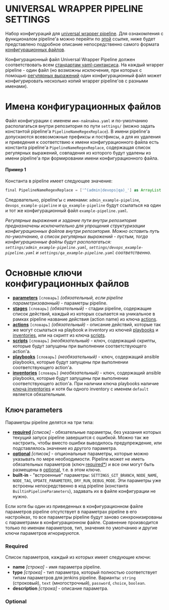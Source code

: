 UNIVERSAL WRAPPER PIPELINE SETTINGS
===================================

Набор конфигураций для 
[universal wrapper pipeline](https://github.com/alexanderbazhenoff/jenkins-universal-wrapper-pipeline). Для ознакомления
с функционалом pipeline'а можно перейти по
[этой](https://github.com/alexanderbazhenoff/jenkins-universal-wrapper-pipeline) ссылке, ниже будет представлено 
подробное описание непосредственно самого формата
[конфигурационных файлов](https://github.com/alexanderbazhenoff/jenkins-universal-wrapper-pipeline). 

Конфигурационный файл Universal Wrapper Pipeline должен соответствовать всем
[стандартам yaml-синтаксиса](https://yaml.org/). На каждый wrapper pipeline - один файл (но возможны исключения, при
которых с помощью [регулярных выражений](#пример-1) один конфигурационный файл может конфигурировать несколько копий
wrapper pipeline'ов c разными именами).

# Имена конфигурационных файлов

Файл конфигурации с именем `имя-пайлайна.yaml` и по-умолчанию располагаться внутри репозитория по пути `settings/` 
(можно задать константой pipeline'а `PipelineNameRegexReplace`). В имени pipeline'а допускаются всевозможные префиксы и
постфиксы, а для их удаления и приведения к соответствию к имени конфигурационного файла есть константа pipeline'а 
`PipelineNameRegexReplace`, содержащая список регулярных выражений, совпадения из которого будут удалены из имени 
pipeline'а при формировании имени конфигурационного файла.

#### Пример 1

Константа в pipeline имеет следующее значение:
```groovy
final PipelineNameRegexReplace = ['^(admin|devops|qa)_'] as ArrayList
```
Следовательно, pipeline'ы с именами:
`admin_example-pipeline`, `devops_example-pipeline` и `qa_example-pipeline` будут ссылаться на один и тот же
конфигурационный файл `example-pipeline.yaml`.

*Регулярные выражения и задание пути внутри репозитория предназначены исключительно для упрощения структуризации
конфигурационных файлов внутри репозитория. Можно оставить путь по-умолчанию, а список регулярных выражений - пустым,
тогда конфигурационные файлы будут располагаться: `settings/admin_example-pipeline.yaml`,
`settings/devops_example-pipeline.yaml` и `settings/qa_example-pipeline.yaml` соответственно.*

# Основные ключи конфигурационных файлов

- [**parameters**](#ключ-parameters) `[словарь]` *(обязательный, если pipeline параметризованный)* - параметры pipeline.
- [**stages**](#ключ-stages) `[словарь]` *(обязательный)* - стадии pipeline, содержащие список действий, каждый из
которых ссылается на уникальное в рамках pipeline название действия (action name) из ключа [actions](#ключ-actioins).
- [**actions**](#actions) `[словарь]` *(обязательный)* - описание действий, которые так же могут ссылаться на playbook
и inventory из ключей [playbooks](#ключ-playbooks) и [inventories](#ключ-inventories), или на скрипт из ключа
[scripts](#ключ-scripts).
- [**scripts**](#ключ-scripts) `[словарь]` *(необязательный)* - ключ, содержащий скрипты, которые будут запущены при
выполнении соответствующего action'а.
- [**playbooks**](#ключ-playbooks) `[словарь]` *(необязательный)* - ключ, содержащий ansible playbooks, которые будут
запущены при выполнении соответствующего action'а.
- [**inventories**](#ключ-inventories) `[словарь]` *(необязательный)* - ключ, содержащий ansible playbooks, которые
будут запущены при выполнении соответствующего action'а. При наличии ключа playbooks наличие 
[ключа inventories](#ключ-inventories) и хотя бы одного inventory с именем `default` является обязательным.  

## Ключ parameters

Параметры pipeline делятся на три типа:

  - [**required**](#required) *[список]* - обязательные параметры, без указания которых текущий запуск pipeline
    завершится c ошибкой. Можно так же настроить, чтобы вместо ошибки выводилось предупреждение, или подставлялось
  значение из другого параметра.
  - [**optional**](#optional) *[список]* - опциональные параметры, которые можно указывать по мере необходимости.
  Pipeline может не иметь обязательных параметров (ключ [required*](#required)) и все они могут быть размещены в
  [optional](#optional), т.е. в этом ключе.
  - **built-in** - "встроенные" параметры: `SETTINGS_GIT_BRANCH`, `NODE_NAME`, `NODE_TAG`, `UPDATE_PARAMETERS`,
    `DRY_RUN`, `DEBUG_MODE`. Эти параметры уже встроены непосредственно в код pipeline (константа 
    `BuiltinPipelineParameters`), задавать их в файле конфигурации не нужно.
  
  Если хотя бы один из приведенных в конфигурационном файле параметров pipeline отсутствует в параметрах pipeline в его
  настройках, то все параметры pipeline будут заново синхронизированы с параметрами в конфигурационном файле. Сравнение
  производится только по именам параметров, тип, значения по умолчанию и другие ключи параметров игнорируются.

### Required

Список параметров, каждый из которых имеет следующие ключи:

- **name** *[строка]* - имя параметра pipeline.
- **type** *[строка]* - тип параметра, который полностью соответствует типам параметров для jenkins pipeline. Варианты:
  `string` (строковый), `text` (многострочный), `password`, `choice`, `boolean`.
- **description** *[строка]* - описание параметра.

### Optional
